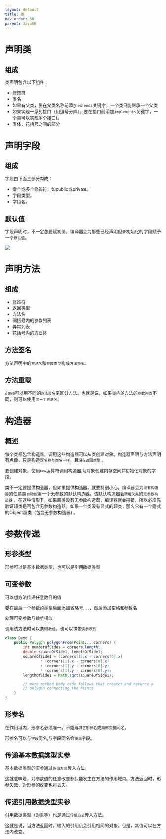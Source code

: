 ```yaml
---
layout: default
title: 类
nav_order: 60
parent: JavaSE
---
```


# 声明类

## 组成

类声明包含以下组件：

- 修饰符
- 类名
- 如果有父类，要在父类名称前添加`extends`关键字，一个类只能继承一个父类
- 如果实现一系列接口（用逗号分隔），要在接口前添加`implements`关键字，一个类可以实现多个接口)。
- 类体，花括号之间的部分

# 声明字段

## 组成

字段由下面三部分构成：

- 零个或多个修饰符，如public或private。
- 字段类型。
- 字段名。

## 默认值

字段声明时，不一定总要赋初值。编译器会为那些已经声明但未初始化的字段赋予一个`默认值`。

![](https://cdn.jsdelivr.net/gh/guosonglu/images@master/blog-img/20220908093124.png)

# 声明方法

## 组成

- 修饰符
- 返回类型
- 方法名
- 圆括号内的参数列表
- 异常列表
- 花括号内的方法体

## 方法签名

方法声明中的`方法名`和`参数类型`构成`方法签名`。

## 方法重载

Java可以用不同的`方法签名`来区分方法。也就是说，如果类内的方法的`参数列表`不同，则可以使用`同一个方法名`。

# 构造器

## 概述

每个类都包含构造器，调用这些构造器可以从类创建对象。构造器声明与方法声明有点像，只是构造器`名称与类名一样`，且`没有返回类型`
。

要创建对象，使用`new`运算符调用构造器,为对象创建内存空间并初始化对象的字段。

类不一定要提供构造器，但如果提供构造器，就要特别小心。编译器会为`没有构造器`的任意类`自动创建`
一个无参数的默认构造器。该默认构造器会`调用父类`的`无参数构造器`
。在这种情形下，如果超类没有无参数构造器，编译器就会报错，所以必须先验证超类是否包含无参数构造器。如果一个类没有显式的超类，那么它有一个隐式的Object超类（包含无参数构造器)
。

# 参数传递

## 形参类型

形参可以是基本数据类型，也可以是引用数据类型

## 可变参数

可以想方法传递任意数目的值

要在最后一个参数的类型后面添加省略号`...`，然后添加空格和参数名

处理可变参数与数组相似

调用该方法时可以携带`数组`，也可以携带`实参序列`

```java
class Demo {
    public Polygon polygonFrom(Point... corners) {
        int numberOfSides = corners.length;
        double squareOfSide1, lengthOfSide1;
        squareOfSide1 = (corners[1].x - corners[0].x)
                * (corners[1].x - corners[0].x)
                + (corners[1].y - corners[0].y)
                * (corners[1].y - corners[0].y);
        lengthOfSide1 = Math.sqrt(squareOfSide1);

        // more method body code follows that creates and returns a 
        // polygon connecting the Points
    }
}
```

## 形参名

在作用域内，形参名必须唯一。不能与`其它形参名`或`局部变量`同名。

形参名可以与`字段`同名,与字段同名会`覆盖`字段。

## 传递基本数据类型实参

基本数据类型的实参通过`传值方式`传入方法。

这就意味着，对参数值的任意改变都只能发生在方法的作用域内。方法返回时，形参失效，对形参的改变也将丢失。

## 传递引用数据类型实参

引用数据类型（对象等）也是通过`传值方式`传入方法。

这就是说，当方法返回时，输入的引用仍会引用相同的对象。但是，其值可以在方法内改变。

